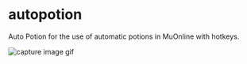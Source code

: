# autopotion
Auto Potion for the use of automatic potions in MuOnline with hotkeys.

![capture image gif](https://im4.ezgif.com/tmp/ezgif-4-7c74504078e0.gif)
